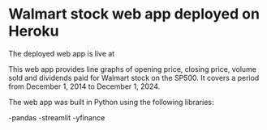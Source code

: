 # Walmart stock web app deployed on Heroku

The deployed web app is live at 

This web app provides line graphs of opening price, closing price, volume sold and dividends paid for Walmart stock on the SP500.  It covers a period from December 1, 2014 to December 1, 2024.

The web app was built in Python using the following libraries:

-pandas
-streamlit
-yfinance